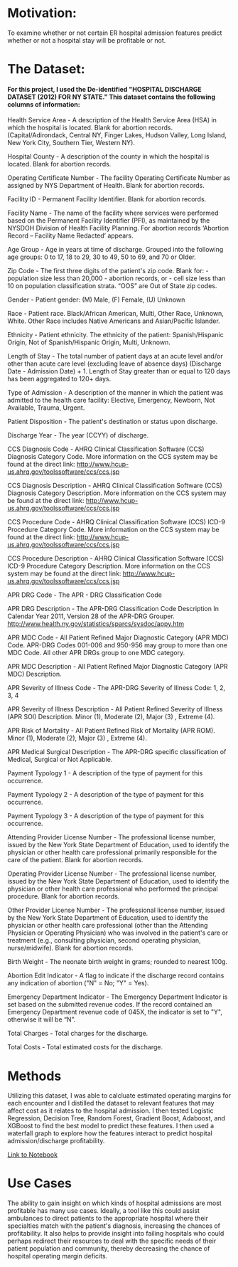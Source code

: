 # Motivation:
To examine whether or not certain ER hospital admission features predict whether or not a hospital stay will be profitable or not.

# The Dataset:
#### For this project, I used the De-identified "HOSPITAL DISCHARGE DATASET (2012) FOR NY STATE." This dataset contains the following columns of information:

Health Service Area	- A description of the Health Service Area (HSA) in which the hospital is located. Blank for abortion records. (Capital/Adirondack, Central NY, Finger Lakes, Hudson Valley, Long Island, New York City, Southern Tier, Western NY).

Hospital County	- A description of the county in which the hospital is located. Blank for abortion records.

Operating Certificate Number - The facility Operating Certificate Number as assigned by NYS Department of Health. Blank for abortion records.
	
Facility ID	- Permanent Facility Identifier. Blank for abortion records.

Facility Name	- The name of the facility where services were performed based on the Permanent Facility Identifier (PFI), as maintained by the NYSDOH Division of Health Facility Planning. For abortion records ‘Abortion Record – Facility Name Redacted’ appears.

Age Group	- Age in years at time of discharge. Grouped into the following age groups: 0 to 17, 18 to 29, 30 to 49, 50 to 69, and 70 or Older.

Zip Code - The first three digits of the patient's zip code. Blank for: - population size less than 20,000 - abortion records, or - cell size less than 10 on population classification strata. “OOS” are Out of State zip codes.

Gender - Patient gender: (M) Male, (F) Female, (U) Unknown

Race - Patient race. Black/African American, Multi, Other Race, Unknown, White. Other Race includes Native Americans and Asian/Pacific Islander.

Ethnicity - Patient ethnicity. The ethnicity of the patient: Spanish/Hispanic Origin, Not of Spanish/Hispanic Origin, Multi, Unknown.

Length of Stay - The total number of patient days at an acute level and/or other than acute care level (excluding leave of absence days) (Discharge Date - Admission Date) + 1. Length of Stay greater than or equal to 120 days has been aggregated to 120+ days.

Type of Admission	- A description of the manner in which the patient was admitted to the health care facility: Elective, Emergency, Newborn, Not Available, Trauma, Urgent.

Patient Disposition	- The patient's destination or status upon discharge.

Discharge Year - The year (CCYY) of discharge.
	
CCS Diagnosis Code - AHRQ Clinical Classification Software (CCS) Diagnosis Category Code. More information on the CCS system may be found at the direct link: http://www.hcup-us.ahrq.gov/toolssoftware/ccs/ccs.jsp

CCS Diagnosis Description - AHRQ Clinical Classification Software (CCS) Diagnosis Category Description. More information on the CCS system may be found at the direct link: http://www.hcup-us.ahrq.gov/toolssoftware/ccs/ccs.jsp
	
CCS Procedure Code - AHRQ Clinical Classification Software (CCS) ICD-9 Procedure Category Code. More information on the CCS system may be found at the direct link: http://www.hcup-us.ahrq.gov/toolssoftware/ccs/ccs.jsp

CCS Procedure Description - AHRQ Clinical Classification Software (CCS) ICD-9 Procedure Category Description. More information on the CCS system may be found at the direct link: http://www.hcup-us.ahrq.gov/toolssoftware/ccs/ccs.jsp
	
APR DRG Code - The APR - DRG Classification Code

APR DRG Description - The APR-DRG Classification Code Description In Calendar Year 2011, Version 28 of the APR-DRG Grouper. http://www.health.ny.gov/statistics/sparcs/sysdoc/appy.htm
	
APR MDC Code - All Patient Refined Major Diagnostic Category (APR MDC) Code. APR-DRG Codes 001-006 and 950-956 may group to more than one MDC Code. All other APR DRGs group to one MDC category.

APR MDC Description - All Patient Refined Major Diagnostic Category (APR MDC) Description.
	
APR Severity of Illness Code - The APR-DRG Severity of Illness Code: 1, 2, 3, 4
	
APR Severity of Illness Description	- All Patient Refined Severity of Illness (APR SOI) Description. Minor (1), Moderate (2), Major (3) , Extreme (4).
	
APR Risk of Mortality	- All Patient Refined Risk of Mortality (APR ROM). Minor (1), Moderate (2), Major (3) , Extreme (4).
	
APR Medical Surgical Description - The APR-DRG specific classification of Medical, Surgical or Not Applicable.
	
Payment Typology 1 - A description of the type of payment for this occurrence.

Payment Typology 2 - A description of the type of payment for this occurrence.
	
Payment Typology 3 - A description of the type of payment for this occurrence.
	
Attending Provider License Number - The professional license number, issued by the New York State Department of Education, used to identify the physician or other health care professional primarily responsible for the care of the patient. Blank for abortion records.
	
Operating Provider License Number - The professional license number, issued by the New York State Department of Education, used to identify the physician or other health care professional who performed the principal procedure. Blank for abortion records.
	
Other Provider License Number - The professional license number, issued by the New York State Department of Education, used to identify the physician or other health care professional (other than the Attending Physician or Operating Physician) who was involved in the patient's care or treatment (e.g., consulting physician, second operating physician, nurse/midwife). Blank for abortion records.
	
Birth Weight - The neonate birth weight in grams; rounded to nearest 100g.

Abortion Edit Indicator - A flag to indicate if the discharge record contains any indication of abortion ("N" = No; "Y" = Yes).
	
Emergency Department Indicator - The Emergency Department Indicator is set based on the submitted revenue codes. If the record contained an Emergency Department revenue code of 045X, the indicator is set to "Y", otherwise it will be “N”.

Total Charges - Total charges for the discharge.

Total Costs - Total estimated costs for the discharge.

# Methods

Utilizing this dataset, I was able to calcluate estimated operating margins for each encounter and I distilled the dataset to relevant features that may affect cost as it relates to the hospital admission. 
I then tested Logistic Regression, Decision Tree, Random Forest, Gradient Boost, Adaboost, and XGBoost to find the best model to predict these features. I then used a waterfall graph to explore how the features interact to predict hospital admission/discharge profitability.

<a href="https://github.com/lpilossoph/Final_Project3/blob/master/Final_Project3.ipynb">Link to Notebook</a>

# Use Cases

The ability to gain insight on which kinds of hospital admissions are most profitable has many use cases. Ideally, a tool like this could assist ambulances to direct patients to the appropriate hospital where their specialties match with the patient's diagnosis, increasing the chances of profitability. It also helps to provide insight into failing hospitals who could perhaps redirect their resources to deal with the specific needs of their patient population and community, thereby decreasing the chance of hospital operating margin deficits. 
